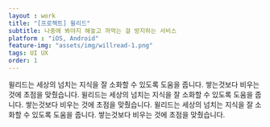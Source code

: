 ```yaml
---
layout : work
title: "[프로젝트] 윌리드"
subtitle: 나중에 봐야지 해놓고 까먹는 걸 방지하는 서비스
platform : "iOS, Android"
feature-img: "assets/img/willread-1.png"
tags: UI UX
order: 1
---
```


윌리드는 세상의 넘치는 지식을 잘 소화할 수 있도록 도움을 줍니다. 쌓는것보다 비우는 것에 초점을 맞췄습니다. 윌리드는 세상의 넘치는 지식을 잘 소화할 수 있도록 도움을 줍니다. 쌓는것보다 비우는 것에 초점을 맞췄습니다. 윌리드는 세상의 넘치는 지식을 잘 소화할 수 있도록 도움을 줍니다. 쌓는것보다 비우는 것에 초점을 맞췄습니다.
